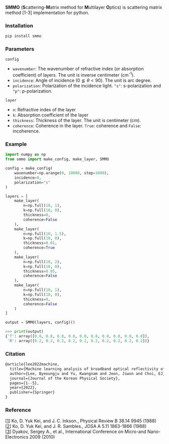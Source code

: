 **SMMO** (**S**cattering-**M**atrix method for **M**ultilayer **O**ptics) is scattering matrix method [1-3] implementation for python.

### Installation

```python
pip install smmo
```

### Parameters

`config`

-   `wavenumber`: The wavenumber of refractive index (or absorption coefficient) of layers. The unit is inverse centimeter (cm<sup>-1</sup>).
-   `incidence`: Angle of incidence ($0\leqq\theta<90$). The unit is arc degree.
-   `polarization`: Polarization of the incidence light. `"s"`: s-polarization and `"p"`: p-polarization.

`layer`

-   `n`: Refractive index of the layer
-   `k`: Absorption coefficient of the layer
-   `thickness`: Thickness of the layer. The unit is centimeter (cm).
-   `coherence`: Coherence in the layer. `True`: coherence and `False`: incoherence.

### Example

```python
import numpy as np
from smmo import make_config, make_layer, SMMO

config = make_config(
    wavenumber=np.arange(0, 10000, step=1000),
    incidence=0,
    polarization="s"
)

layers = [
    make_layer(
        n=np.full(10, 1),
        k=np.full(10, 0),
        thickness=0,
        coherence=False
    ),
    make_layer(
        n=np.full(10, 1.5),
        k=np.full(10, 0),
        thickness=0.01,
        coherence=True
    ),
    make_layer(
        n=np.full(10, 2),
        k=np.full(10, 0),
        thickness=0.05,
        coherence=False
    ),
    make_layer(
        n=np.full(10, 1),
        k=np.full(10, 0),
        thickness=0,
        coherence=False
    )
]

output = SMMO(layers, config)()
```

```python
>>> print(output)
{'T': array([0.8, 0.8, 0.8, 0.8, 0.8, 0.8, 0.8, 0.8, 0.8, 0.8]),
 'R': array([0.2, 0.2, 0.2, 0.2, 0.2, 0.2, 0.2, 0.2, 0.2, 0.2])}
```

### Citation

```html
@article{lee2022machine,
  title={Machine learning analysis of broadband optical reflectivity of semiconductor thin film},
  author={Lee, Byeoungju and Yu, Kwangnam and Jeon, Jiwon and Choi, EJ},
  journal={Journal of the Korean Physical Society},
  pages={1--5},
  year={2022},
  publisher={Springer}
}
```

### Reference

[[1](https://journals.aps.org/prb/abstract/10.1103/PhysRevB.38.9945)] Ko, D. Yuk Kei, and J. C. Inkson., Physical Review B 38.14 9945 (1988)  
[[2](https://www.osapublishing.org/josaa/abstract.cfm?uri=josaa-5-11-1863)] Ko, D. Yuk Kei, and J. R. Sambles., JOSA A 5.11 1863-1866 (1988)  
[[3](https://spie.org/Publications/Proceedings/Paper/10.1117/12.862566?SSO=1)] Dyakov, Sergey A., et al., International Conference on Micro-and Nano-Electronics 2009 (2010)
